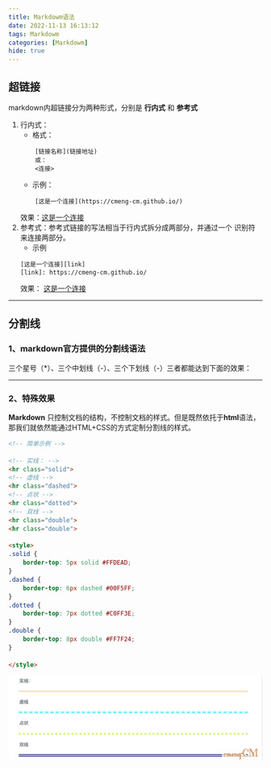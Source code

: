 ```yaml
---
title: Markdowm语法
date: 2022-11-13 16:13:12
tags: Markdowm
categories: [Markdowm]
hide: true
---
```


## 超链接
markdown内超链接分为两种形式，分别是 **行内式** 和 **参考式**
1. 行内式：
    * 格式：
    ```
        [链接名称](链接地址)
        或：
        <连接>
    ```
    * 示例：
    ```
        [这是一个连接](https://cmeng-cm.github.io/)
    ```
    效果：[这是一个连接](https://cmeng-cm.github.io/)
2. 参考式：参考式链接的写法相当于行内式拆分成两部分，并通过一个 识别符 来连接两部分。
    * 示例
    ```
    [这是一个连接][link]
    [link]: https://cmeng-cm.github.io/
    ```
    效果：
    [这是一个连接][link]

___



## 分割线
### 1、markdown官方提供的分割线语法
三个星号（*）、三个中划线（-）、三个下划线（-）三者都能达到下面的效果：
___

### 2、特殊效果
**Markdown** 只控制文档的结构，不控制文档的样式。但是既然依托于**html**语法，那我们就依然能通过HTML+CSS的方式定制分割线的样式。
```html
<!-- 简单示例 -->

<!-- 实线： -->
<hr class="solid">
<!-- 虚线 -->
<hr class="dashed">
<!-- 点状 -->
<hr class="dotted">
<!-- 双线 -->
<hr class="double">
<hr class="double">

<style>
.solid {
    border-top: 5px solid #FFDEAD;
}
.dashed {
    border-top: 6px dashed #00F5FF;
}
.dotted {
    border-top: 7px dotted #C0FF3E;
}
.double {
    border-top: 8px double #FF7F24;
}

</style>
```

![效果图][dividing_line]
























<style>
.dashed {
    border-top: 3px dashed #D3D3D3;
}
</style>


[dividing_line]: https://raw.githubusercontent.com/cmeng-CM/image-hosting/master/img/markdown/dividing_line.jpg

[link]: https://cmeng-cm.github.io/



